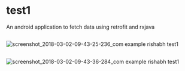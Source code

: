 # test1
An android application to fetch data using retrofit and rxjava


##

![screenshot_2018-03-02-09-43-25-236_com example rishabh test1](https://user-images.githubusercontent.com/20254963/36883213-a3bb91ea-1dfe-11e8-8661-234bb15fb837.png)

##


##

![screenshot_2018-03-02-09-43-36-284_com example rishabh test1](https://user-images.githubusercontent.com/20254963/36884021-284d98b8-1e04-11e8-8df6-e5d07af07e9e.png)


##
